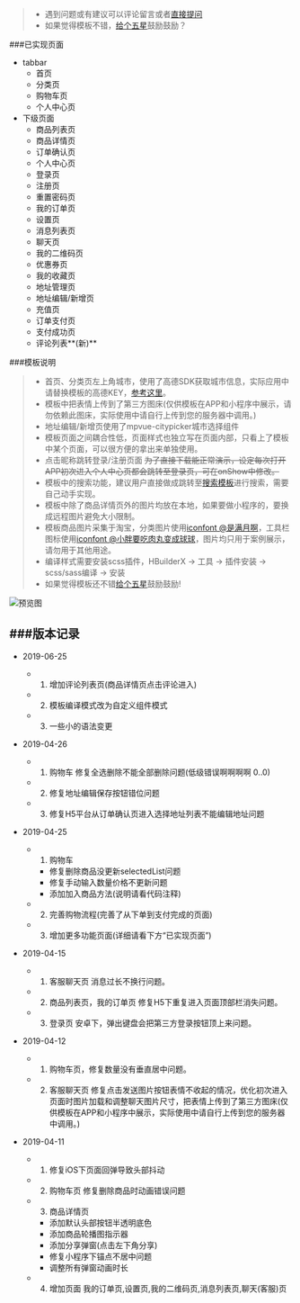 [参考这里]: https://ask.dcloud.net.cn/article/35070 "参考这里"


[给个五星]: javascript:rating() "给个五星"
> * 遇到问题或有建议可以评论留言或者[直接提问](https://ask.dcloud.net.cn/publish/ext/?pn=商城模板&uid=518399)
> * 如果觉得模板不错，[给个五星]鼓励鼓励？

###已实现页面
* tabbar
	* 首页
	* 分类页
	* 购物车页
	* 个人中心页
* 下级页面
	* 商品列表页
	* 商品详情页
	* 订单确认页
	* 个人中心页
	* 登录页
	* 注册页
	* 重置密码页
	* 我的订单页
	* 设置页
	* 消息列表页
	* 聊天页
	* 我的二维码页
	* 优惠券页
	* 我的收藏页
	* 地址管理页
	* 地址编辑/新增页
	* 充值页
	* 订单支付页
	* 支付成功页
	* 评论列表**(新)**

###模板说明
> * 首页、分类页左上角城市，使用了高德SDK获取城市信息，实际应用中请替换模板的高德KEY，[参考这里]。
> * 模板中把表情上传到了第三方图床(仅供模板在APP和小程序中展示，请勿依赖此图床，实际使用中请自行上传到您的服务器中调用。)
> * 地址编辑/新增页使用了mpvue-citypicker城市选择组件
> * 模板页面之间耦合性低，页面样式也独立写在页面内部，只看上了模板中某个页面，可以很方便的拿出来单独使用。
> * 点击昵称跳转登录/注册页面 ~~为了直接下载能正常演示，设定每次打开APP初次进入个人中心页都会跳转至登录页，可在onShow中修改。~~
> * 模板中的搜索功能，建议用户直接做成跳转至[搜索模板](https://ext.dcloud.net.cn/plugin?id=91)进行搜索，需要自己动手实现。
> * 模板中除了商品详情页外的图片均放在本地，如果要做小程序的，要换成远程图片避免大小限制。
> * 模板商品图片采集于淘宝，分类图片使用[iconfont @是满月啊](https://www.iconfont.cn/collections/detail?cid=10840)，工具栏图标使用[iconfont @小胖要吃肉丸变成球球](https://www.iconfont.cn/collections/detail?cid=13655)，图片均只用于案例展示，请勿用于其他用途。
> * 编译样式需要安装scss插件，HBuilderX -> 工具 -> 插件安装 -> scss/sass编译 -> 安装
> * 如果觉得模板还不错[给个五星]鼓励鼓励!

![预览图](https://ae01.alicdn.com/kf/HTB1mCUASPTpK1RjSZKP7613UpXae.png)

###版本记录
-------------
* 2019-06-25
	* 1. 增加评论列表页(商品详情页点击评论进入)
	* 2. 模板编译模式改为自定义组件模式
	* 3. 一些小的语法变更

* 2019-04-26
	* 1. 购物车 修复全选删除不能全部删除问题(低级错误啊啊啊啊 0..0)
	* 2. 修复地址编辑保存按钮错位问题
	* 3. 修复H5平台从订单确认页进入选择地址列表不能编辑地址问题

* 2019-04-25
	* 1. 购物车
		- 修复删除商品没更新selectedList问题
		- 修复手动输入数量价格不更新问题
		- 添加加入商品方法(说明请看代码注释)
	* 2. 完善购物流程(完善了从下单到支付完成的页面)
	* 3. 增加更多功能页面(详细请看下方“已实现页面”)

* 2019-04-15
	* 1. 客服聊天页 消息过长不换行问题。
	* 2. 商品列表页，我的订单页 修复H5下重复进入页面顶部栏消失问题。
	* 3. 登录页 安卓下，弹出键盘会把第三方登录按钮顶上来问题。

* 2019-04-12 
	* 1. 购物车页，修复数量没有垂直居中问题。
	* 2. 客服聊天页 修复点击发送图片按钮表情不收起的情况，优化初次进入页面时图片加载和调整聊天图片尺寸，把表情上传到了第三方图床(仅供模板在APP和小程序中展示，实际使用中请自行上传到您的服务器中调用。)

* 2019-04-11 
	* 1. 修复iOS下页面回弹导致头部抖动
	* 2. 购物车页 修复删除商品时动画错误问题
	* 3. 商品详情页 
		- 添加默认头部按钮半透明底色
		- 添加商品轮播图指示器
		- 添加分享弹窗(点击左下角分享)
		- 修复小程序下锚点不居中问题
		- 调整所有弹窗动画时长
	* 4. 增加页面 我的订单页,设置页,我的二维码页,消息列表页,聊天(客服)页